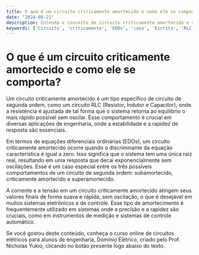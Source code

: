 ```yaml
---
title: O que é um circuito criticamente amortecido e como ele se comporta?
date: "2024-08-21"
description: Entenda o conceito de circuito criticamente amortecido e seu comportamento em circuitos de segunda ordem.
keywords: ['Circuito', 'criticamente', 'EDOs', 'caso', 'Escrita', 'RLC', 'Corrente']
---
```


# O que é um circuito criticamente amortecido e como ele se comporta?

Um circuito criticamente amortecido é um tipo específico de circuito de segunda ordem, como um circuito RLC (Resistor, Indutor e Capacitor), onde a resistência é ajustada de tal forma que o sistema retorna ao equilíbrio o mais rápido possível sem oscilar. Esse comportamento é crucial em diversas aplicações de engenharia, onde a estabilidade e a rapidez de resposta são essenciais.

Em termos de equações diferenciais ordinárias (EDOs), um circuito criticamente amortecido ocorre quando o discriminante da equação característica é igual a zero. Isso significa que o sistema tem uma única raiz real, resultando em uma resposta que decai exponencialmente sem oscilações. Esse é um caso especial entre os três possíveis comportamentos de um circuito de segunda ordem: subamortecido, criticamente amortecido e superamortecido.

A corrente e a tensão em um circuito criticamente amortecido atingem seus valores finais de forma suave e rápida, sem oscilação, o que é desejável em muitos sistemas eletrônicos e de controle. Esse tipo de amortecimento é frequentemente utilizado em sistemas onde a precisão e a rapidez são cruciais, como em instrumentos de medição e sistemas de controle automático.

Se você gostou deste conteúdo, conheça o curso online de circuitos elétricos para alunos de engenharia, Domínio Elétrico, criado pelo Prof. Nicholas Yukio, clicando no botão presente logo abaixo do texto.